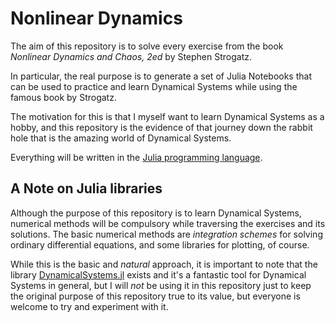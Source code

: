 # Nonlinear Dynamics

The aim of this repository is to solve every exercise from the book _Nonlinear Dynamics and Chaos, 2ed_ by Stephen Strogatz.

In particular, the real purpose is to generate a set of Julia Notebooks that can be used to practice and learn Dynamical Systems while using the
famous book by Strogatz.

The motivation for this is that I myself want to learn Dynamical Systems as a hobby, and this repository is the evidence of that journey
down the rabbit hole that is the amazing world of Dynamical Systems.

Everything will be written in the [Julia programming language](https://julialang.org).

## A Note on Julia libraries

Although the purpose of this repository is to learn Dynamical Systems, numerical methods will be compulsory while traversing the exercises and its
solutions. The basic numerical methods are _integration schemes_ for solving ordinary differential equations, and some libraries for plotting, of course.

While this is the basic and _natural_ approach, it is important to note that the library [DynamicalSystems.jl](https://github.com/JuliaDynamics/DynamicalSystems.jl)
exists and it's a fantastic tool for Dynamical Systems in general, but I will _not_ be using it in this repository just to keep the original purpose of this repository
true to its value, but everyone is welcome to try and experiment with it.